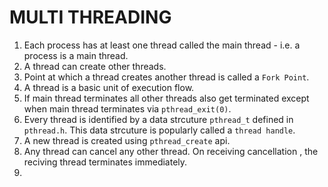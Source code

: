 # MULTI THREADING
1. Each process has at least one thread called the main thread - i.e. a process is a main thread.
2. A thread can create other threads.
3. Point at which a thread creates another thread is called a `Fork Point`.
4. A thread is a basic unit of execution flow.
5. If main thread terminates all other threads also get terminated except when main thread terminates via `pthread_exit(0)`.
6. Every thread is identified by a data strcuture `pthread_t` defined in `pthread.h`. This data strcuture is popularly called a `thread handle`.
7. A new thread is created using `pthread_create` api.
8. Any thread can cancel any other thread. On receiving cancellation , the reciving thread terminates immediately. 
9. 
